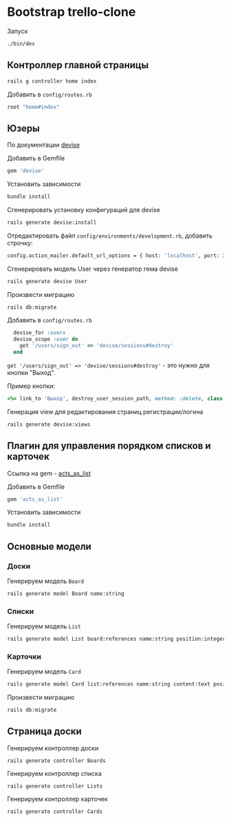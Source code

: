 # Bootstrap trello-clone

Запуск
```bash
./bin/dev
```

## Контроллер главной страницы
```bash
rails g controller home index
```
Добавить в `config/routes.rb`

```rb
root "home#index"
```

## Юзеры

По документации [devise](https://github.com/heartcombo/devise)

Добавить в Gemfile
```bash
gem 'devise'
```

Установить зависимости
```bash
bundle install
```

Сгенерировать установку конфигураций для devise
```bash
rails generate devise:install
```

Отредактировать файл `config/environments/development.rb`, добавить строчку:
```bash
config.action_mailer.default_url_options = { host: 'localhost', port: 3000 }
```

Сгенерировать модель User через генератор гема devise
```bash
rails generate devise User
```

Произвести миграцию
```bash
rails db:migrate
```

Добавить в `config/routes.rb`

```rb
  devise_for :users
  devise_scope :user do
    get '/users/sign_out' => 'devise/sessions#destroy'
  end
```

`get '/users/sign_out' => 'devise/sessions#destroy'` - это нужно для кнопки "Выход".

Пример кнопки:

```rb
<%= link_to 'Выход', destroy_user_session_path, method: :delete, class: 'btn btn-outline-dark' %>
```

Генерация view для редактирования страниц регистрации/логина

```bash
rails generate devise:views
```

## Плагин для управления порядком списков и карточек

Ссылка на gem - [acts_as_list](https://github.com/brendon/acts_as_list)

Добавить в Gemfile
```bash
gem 'acts_as_list'
```

Установить зависимости
```bash
bundle install
```
## Основные модели

### Доски
Генерируем модель `Board`
```bash
rails generate model Board name:string
```
### Списки
Генерируем модель `List`
```bash
rails generate model List board:references name:string position:integer
```
### Карточки
Генерируем модель `Card`
```bash
rails generate model Card list:references name:string content:text position:integer
```

Произвести миграцию
```bash
rails db:migrate
```

## Страница доски

Генерируем контроллер доски
```
rails generate controller Boards
```

Генерируем контроллер списка
```
rails generate controller Lists
```

Генерируем контроллер карточек
```
rails generate controller Cards
```
